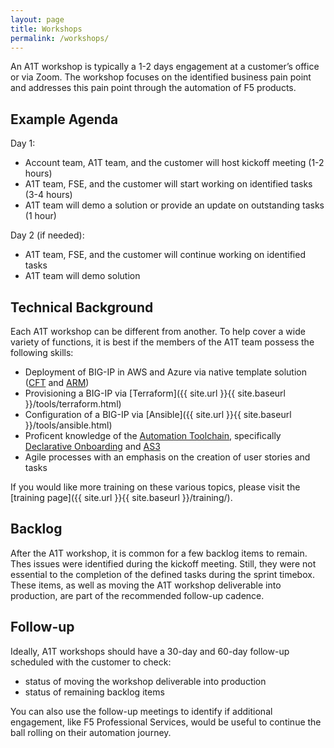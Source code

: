 ```yaml
---
layout: page
title: Workshops
permalink: /workshops/
---
```


An A1T workshop is typically a 1-2 days engagement at a customer’s office or via Zoom. The workshop focuses on the identified business pain point and addresses this pain point through the automation of F5 products.

## Example Agenda
Day 1:
- Account team, A1T team, and the customer will host kickoff meeting (1-2 hours)
- A1T team, FSE, and the customer will start working on identified tasks (3-4 hours)
- A1T team will demo a solution or provide an update on outstanding tasks (1 hour)

Day 2 (if needed):
- A1T team, FSE, and the customer will continue working on identified tasks
- A1T team will demo solution

## Technical Background
Each A1T workshop can be different from another. To help cover a wide variety of functions, it is best if the members of the A1T team possess the following skills:

- Deployment of BIG-IP in AWS and Azure via native template solution ([CFT](https://github.com/F5Networks/f5-aws-cloudformation) and [ARM](https://github.com/F5Networks/f5-azure-arm-templates))
- Provisioning a BIG-IP via [Terraform]({{ site.url }}{{ site.baseurl }}/tools/terraform.html)
- Configuration of a BIG-IP via [Ansible]({{ site.url }}{{ site.baseurl }}/tools/ansible.html)
- Proficent knowledge of the [Automation Toolchain](https://www.f5.com/products/automation-and-orchestration), specifically [Declarative Onboarding](https://clouddocs.f5.com/products/extensions/f5-declarative-onboarding/latest/) and [AS3](https://clouddocs.f5.com/products/extensions/f5-appsvcs-templates/latest/)
- Agile processes with an emphasis on the creation of user stories and tasks

If you would like more training on these various topics, please visit the [training page]({{ site.url }}{{ site.baseurl }}/training/). 

## Backlog 
After the A1T workshop, it is common for a few backlog items to remain.  Thes issues were identified during the kickoff meeting. Still, they were not essential to the completion of the defined tasks during the sprint timebox. These items, as well as moving the A1T workshop deliverable into production, are part of the recommended follow-up cadence.

## Follow-up
Ideally, A1T workshops should have a 30-day and 60-day follow-up scheduled with the customer to check:

- status of moving the workshop deliverable into production
- status of remaining backlog items

You can also use the follow-up meetings to identify if additional engagement, like F5 Professional Services, would be useful to continue the ball rolling on their automation journey.

